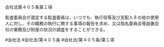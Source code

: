 会社法第４０５条第１項

監査委員会が選定する監査委員は、いつでも、執行役等及び支配人その他の使用人に対し、その職務の執行に関する事項の報告を求め、又は指名委員会等設置会社の業務及び財産の状況の調査をすることができる。

#会社法
#会社法/第４０５条
#会社法/第４０５条/第１項
